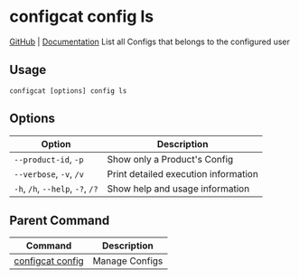 # configcat config ls
[GitHub](https://github.com/configcat/cli) | [Documentation](https://configcat.com/docs/advanced/cli)
List all Configs that belongs to the configured user
## Usage
```
configcat [options] config ls
```
## Options
| Option | Description |
| ------ | ----------- |
| `--product-id`, `-p` | Show only a Product's Config |
| `--verbose`, `-v`, `/v` | Print detailed execution information |
| `-h`, `/h`, `--help`, `-?`, `/?` | Show help and usage information |
## Parent Command
| Command | Description |
| ------ | ----------- |
| [configcat config](configcat-config.md) | Manage Configs |

